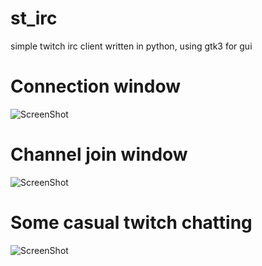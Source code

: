 st_irc
======

simple twitch irc client written in python, using gtk3 for gui


Connection window
======
![ScreenShot](http://puu.sh/7ZDZ8)

Channel join window
======
![ScreenShot](http://puu.sh/7ZE2k)

Some casual twitch chatting
======
![ScreenShot](http://puu.sh/7ZEfU)
